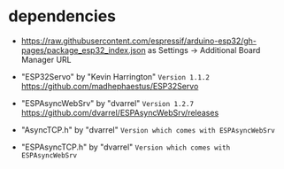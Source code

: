 # dependencies

* https://raw.githubusercontent.com/espressif/arduino-esp32/gh-pages/package_esp32_index.json as Settings -> Additional Board Manager URL

* "ESP32Servo" by "Kevin Harrington" `Version 1.1.2` https://github.com/madhephaestus/ESP32Servo
* "ESPAsyncWebSrv" by "dvarrel" `Version 1.2.7` https://github.com/dvarrel/ESPAsyncWebSrv/releases
* "AsyncTCP.h" by "dvarrel" `Version which comes with ESPAsyncWebSrv`
* "ESPAsyncTCP.h" by "dvarrel" `Version which comes with ESPAsyncWebSrv`
